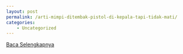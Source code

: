 ```yaml
---
layout: post
permalink: /arti-mimpi-ditembak-pistol-di-kepala-tapi-tidak-mati/
categories:
    - Uncategorized
---
```


[Baca Selengkapnya](/10)